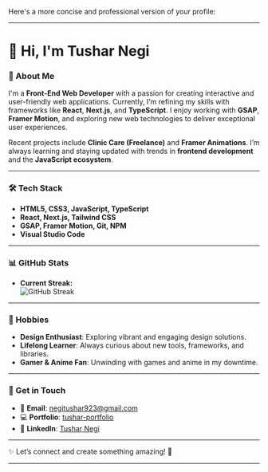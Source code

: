 Here's a more concise and professional version of your profile:

---

# 👋 Hi, I'm Tushar Negi  

### 🚀 About Me  
I'm a **Front-End Web Developer** with a passion for creating interactive and user-friendly web applications. Currently, I’m refining my skills with frameworks like **React**, **Next.js**, and **TypeScript**. I enjoy working with **GSAP**, **Framer Motion**, and exploring new web technologies to deliver exceptional user experiences.  

Recent projects include **Clinic Care (Freelance)** and **Framer Animations**. I’m always learning and staying updated with trends in **frontend development** and the **JavaScript ecosystem**.

---

### 🛠️ Tech Stack  
- **HTML5, CSS3, JavaScript, TypeScript**  
- **React, Next.js, Tailwind CSS**  
- **GSAP, Framer Motion, Git, NPM**  
- **Visual Studio Code**

---

### 📊 GitHub Stats  
- **Current Streak:**  
![GitHub Streak](https://github-readme-streak-stats.herokuapp.com/?user=tusharn3115&stroke=ffffff&background=000000&ring=3382ed&fire=3382ed&currStreakNum=ffffff&currStreakLabel=3382ed&sideNums=ffffff&sideLabels=ffffff&dates=ffffff&hide_border=true)  

---

### 🌟 Hobbies  
- **Design Enthusiast**: Exploring vibrant and engaging design solutions.  
- **Lifelong Learner**: Always curious about new tools, frameworks, and libraries.  
- **Gamer & Anime Fan**: Unwinding with games and anime in my downtime.

---

### 📧 Get in Touch  
- 📧 **Email**: negitushar923@gmail.com  
- 💻 **Portfolio**: [tushar-portfolio](https://three-js-portfolio-iota.vercel.app/)  
- 💼 **LinkedIn**: [Tushar Negi](https://www.linkedin.com/in/tushar-negi-786571317/)

---

✨ Let’s connect and create something amazing! 🚀

--- 
